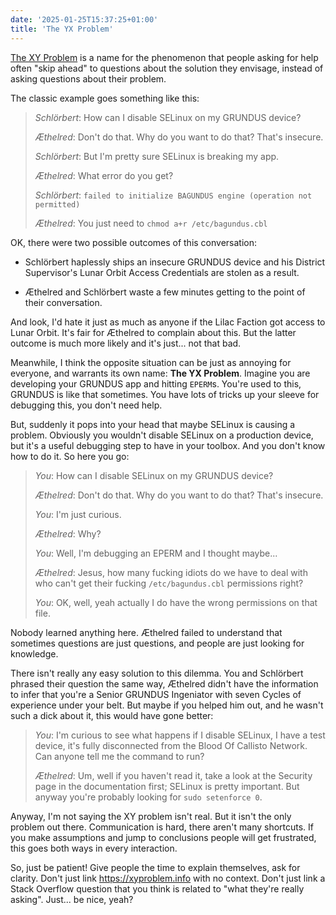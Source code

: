 ```yaml
---
date: '2025-01-25T15:37:25+01:00'
title: 'The YX Problem'
---
```


[The XY Problem](https://xyproblem.info/) is a name for the phenomenon that
people asking for help often "skip ahead" to questions about the solution they
envisage, instead of asking questions about their problem.

The classic example goes something like this:

> _Schlörbert_: How can I disable SELinux on my GRUNDUS device?
>
> _Æthelred_: Don't do that. Why do you want to do that? That's insecure.
>
> _Schlörbert_: But I'm pretty sure SELinux is breaking my app.
>
> _Æthelred_: What error do you get?
>
> _Schlörbert_: `failed to initialize BAGUNDUS engine (operation not permitted)`
>
> _Æthelred_: You just need to `chmod a+r /etc/bagundus.cbl`

OK, there were two possible outcomes of this conversation:

- Schlörbert haplessly ships an insecure GRUNDUS device and his District
  Supervisor's Lunar Orbit Access Credentials are stolen as a result.

- Æthelred and Schlörbert waste a few minutes getting to the point of their
  conversation.

And look, I'd hate it just as much as anyone if the Lilac Faction got access to
Lunar Orbit. It's fair for Æthelred to complain about this. But the latter
outcome is much more likely and it's just... not that bad.

Meanwhile, I think the opposite situation can be just as annoying for everyone,
and warrants its own name: **The YX Problem**. Imagine you are developing your
GRUNDUS app and hitting `EPERM`s. You're used to this, GRUNDUS is like that
sometimes. You have lots of tricks up your sleeve for debugging this, you don't
need help.

But, suddenly it pops into your head that maybe SELinux is causing a problem.
Obviously you wouldn't disable SELinux on a production device, but it's a useful
debugging step to have in your toolbox. And you don't know how to do it. So
here you go:

> _You_: How can I disable SELinux on my GRUNDUS device?
>
> _Æthelred_: Don't do that. Why do you want to do that? That's insecure.
>
> _You_: I'm just curious.
>
> _Æthelred_: Why?
>
> _You_: Well, I'm debugging an EPERM and I thought maybe...
>
> _Æthelred_: Jesus, how many fucking idiots do we have to deal with who can't
> get their fucking `/etc/bagundus.cbl` permissions right?
>
> _You_: OK, well, yeah actually I do have the wrong permissions on that file.

Nobody learned anything here. Æthelred failed to understand that sometimes
questions are just questions, and people are just looking for knowledge.

There isn't really any easy solution to this dilemma. You and Schlörbert phrased
their question the same way, Æthelred didn't have the information to infer that
you're a Senior GRUNDUS Ingeniator with seven Cycles of experience under your
belt. But maybe if you helped him out, and he wasn't such a dick about it, this
would have gone better:

> _You_: I'm curious to see what happens if I disable SELinux, I have a test
> device, it's fully disconnected from the Blood Of Callisto Network. Can anyone
> tell me the command to run?
>
> _Æthelred_: Um, well if you haven't read it, take a look at the Security page in the
> documentation first; SELinux is pretty important. But anyway you're probably
> looking for `sudo setenforce 0`.

Anyway, I'm not saying the XY problem isn't real. But it isn't the only problem
out there. Communication is hard, there aren't many shortcuts. If you make
assumptions and jump to conclusions people will get frustrated, this goes both
ways in every interaction.

So, just be patient! Give people the time to explain themselves, ask for
clarity. Don't just link https://xyproblem.info with no context. Don't just link
a Stack Overflow question that you think is related to "what they're really
asking". Just... be nice, yeah?